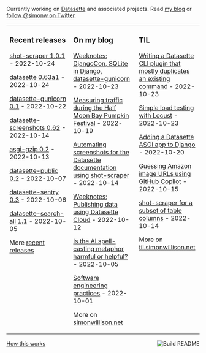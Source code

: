 Currently working on [Datasette](https://datasette.io/) and associated projects. Read [my blog](https://simonwillison.net/) or [follow @simonw on Twitter](https://twitter.com/simonw).

<table><tr><td valign="top" width="33%">

### Recent releases
<!-- recent_releases starts -->
[shot-scraper 1.0.1](https://github.com/simonw/shot-scraper/releases/tag/1.0.1) - 2022-10-24

[datasette 0.63a1](https://github.com/simonw/datasette/releases/tag/0.63a1) - 2022-10-24

[datasette-gunicorn 0.1](https://github.com/simonw/datasette-gunicorn/releases/tag/0.1) - 2022-10-22

[datasette-screenshots 0.62](https://github.com/simonw/datasette-screenshots/releases/tag/0.62) - 2022-10-14

[asgi-gzip 0.2](https://github.com/simonw/asgi-gzip/releases/tag/0.2) - 2022-10-13

[datasette-public 0.2](https://github.com/simonw/datasette-public/releases/tag/0.2) - 2022-10-07

[datasette-sentry 0.3](https://github.com/simonw/datasette-sentry/releases/tag/0.3) - 2022-10-06

[datasette-search-all 1.1](https://github.com/simonw/datasette-search-all/releases/tag/1.1) - 2022-10-05
<!-- recent_releases ends -->
More [recent releases](https://github.com/simonw/simonw/blob/main/releases.md)
</td><td valign="top" width="34%">

### On my blog
<!-- blog starts -->
[Weeknotes: DjangoCon, SQLite in Django, datasette-gunicorn](http://simonwillison.net/2022/Oct/23/datasette-gunicorn/) - 2022-10-23

[Measuring traffic during the Half Moon Bay Pumpkin Festival](http://simonwillison.net/2022/Oct/19/measuring-traffic/) - 2022-10-19

[Automating screenshots for the Datasette documentation using shot-scraper](http://simonwillison.net/2022/Oct/14/automating-screenshots/) - 2022-10-14

[Weeknotes: Publishing data using Datasette Cloud](http://simonwillison.net/2022/Oct/12/publishing-data/) - 2022-10-12

[Is the AI spell-casting metaphor harmful or helpful?](http://simonwillison.net/2022/Oct/5/spell-casting/) - 2022-10-05

[Software engineering practices](http://simonwillison.net/2022/Oct/1/software-engineering-practices/) - 2022-10-01
<!-- blog ends -->
More on [simonwillison.net](https://simonwillison.net/)
</td><td valign="top" width="33%">

### TIL
<!-- tils starts -->
[Writing a Datasette CLI plugin that mostly duplicates an existing command](https://til.simonwillison.net/datasette/plugin-modifies-command) - 2022-10-23

[Simple load testing with Locust](https://til.simonwillison.net/python/locust) - 2022-10-23

[Adding a Datasette ASGI app to Django](https://til.simonwillison.net/django/datasette-django) - 2022-10-20

[Guessing Amazon image URLs using GitHub Copilot](https://til.simonwillison.net/gpt3/guessing-amazon-urls) - 2022-10-15

[shot-scraper for a subset of table columns](https://til.simonwillison.net/shot-scraper/subset-of-table-columns) - 2022-10-14
<!-- tils ends -->
More on [til.simonwillison.net](https://til.simonwillison.net/)
</td></tr></table>

<a href="https://github.com/simonw/simonw/actions"><img src="https://github.com/simonw/simonw/workflows/Build%20README/badge.svg" align="right" alt="Build README"></a> <a href="https://simonwillison.net/2020/Jul/10/self-updating-profile-readme/">How this works</a>
